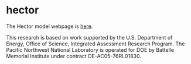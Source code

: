 hector
======

The Hector model webpage is [here](http://jgcri.github.io/hector/).


This research is based on work supported by the U.S. Department of Energy, 
Office of Science, Integrated Assessment Research Program.  The Pacific 
Northwest National Laboratory is operated for DOE by Battelle Memorial Institute 
under contract DE-AC05-76RL01830.
